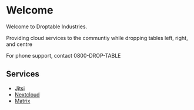 # Welcome

Welcome to Droptable Industries.

Providing cloud services to the communtiy while dropping tables left, right, and centre

For phone support, contact 0800-DROP-TABLE

## Services

 - [Jitsi](https://jitsi.droptable.industries)
 - [Nextcloud](https://cloud.droptable.industries)
 - [Matrix](https://matrix.droptable.industries)
